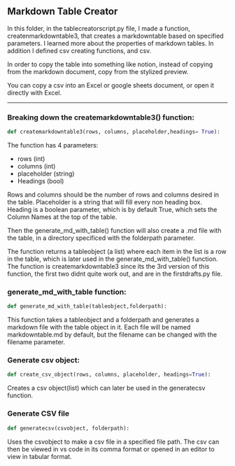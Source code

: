 ## Markdown Table Creator

In this folder, in the tablecreatorscript.py file, I made a function, createnmarkdowntable3, that creates a markdowntable based on specified parameters. I learned more about the properties of markdown tables. In addition I defined csv creating functions, and csv.

In order to copy the table into something like notion, instead of copying from the markdown document, copy from the stylized preview.

You can copy a csv into an Excel or google sheets document, or open it directly with Excel.

---

### Breaking down the createmarkdowntable3() function:

```python
def createmarkdowntable3(rows, columns, placeholder,headings= True):

```

The function has 4 parameters:

- rows (int)
- columns (int)
- placeholder (string)
- Headings (bool)

Rows and columns should be the number of rows and columns desired in the table.
Placeholder is a string that will fill every non heading box.
Heading is a boolean parameter, which is by default True, which sets the Column Names at the top of the table.

Then the generate_md_with_table() function will also create a .md file with the table, in a directory specificed with the folderpath parameter.

The function returns a tableobject (a list) where each item in the list is a row in the table, which is later used in the generate_md_with_table() function.
The function is createmarkdowntable3 since its the 3rd version of this function, the first two didnt quite work out, and are in the firstdrafts.py file.

### generate_md_with_table function:

```python
def generate_md_with_table(tableobject,folderpath):

```

This function takes a tableobject and a folderpath and generates a markdown file with the table object in it. Each file will be named markdowntable.md by default, but the filename can be changed with the filename parameter.

### Generate csv object:

```python
def create_csv_object(rows, columns, placeholder, headings=True):

```

Creates a csv object(list) which can later be used in the generatecsv function.

### Generate CSV file

```python
def generatecsv(csvobject, folderpath):

```

Uses the csvobject to make a csv file in a specified file path. The csv can then be viewed in vs code in its comma format or opened in an editor to view in tabular format.
